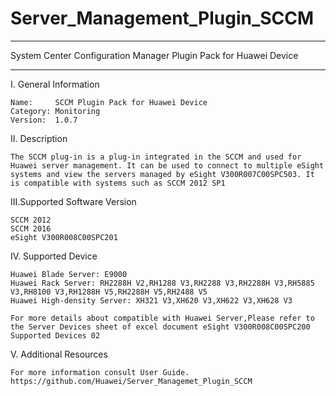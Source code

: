# Server_Management_Plugin_SCCM

****************************************************************************
System Center Configuration Manager Plugin Pack for Huawei Device
****************************************************************************

I. General Information

    Name:     SCCM Plugin Pack for Huawei Device
    Category: Monitoring
    Version:  1.0.7


II. Description

    The SCCM plug-in is a plug-in integrated in the SCCM and used for Huawei server management. It can be used to connect to multiple eSight systems and view the servers managed by eSight V300R007C00SPC503. It is compatible with systems such as SCCM 2012 SP1
	
III.Supported Software Version

    SCCM 2012
    SCCM 2016
    eSight V300R008C00SPC201
    
IV. Supported Device

    Huawei Blade Server: E9000
    Huawei Rack Server: RH2288H V2,RH1288 V3,RH2288 V3,RH2288H V3,RH5885 V3,RH8100 V3,RH1288H V5,RH2288H V5,RH2488 V5
    Huawei High-density Server: XH321 V3,XH620 V3,XH622 V3,XH628 V3
    
    For more details about compatible with Huawei Server,Please refer to the Server Devices sheet of excel document eSight V300R008C00SPC200 Supported Devices 02


V. Additional Resources

    For more information consult User Guide. https://github.com/Huawei/Server_Managemet_Plugin_SCCM
